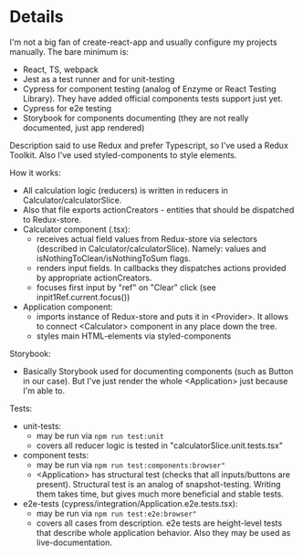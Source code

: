 # Details
I'm not a big fan of create-react-app and usually configure my projects manually. The bare minimum is:
* React, TS, webpack
* Jest as a test runner and for unit-testing
* Cypress for component testing (analog of Enzyme or React Testing Library). They have added official components tests support just yet. 
* Cypress for e2e testing
* Storybook for components documenting (they are not really documented, just app rendered)

Description said to use Redux and prefer Typescript, so I've used a Redux Toolkit. Also I've used styled-components to style elements.

How it works:
* All calculation logic (reducers) is written in reducers in Calculator/calculatorSlice. 
* Also that file exports actionCreators - entities that should be dispatched to Redux-store.
* Calculator component (.tsx):
  * receives actual field values from Redux-store via selectors (described in Calculator/calculatorSlice). Namely: values and isNothingToClean/isNothingToSum flags. 
  * renders input fields. In callbacks they dispatches actions provided by appropriate actionCreators.
  * focuses first input by "ref" on "Clear" click (see inpit1Ref.current.focus())
* Application component:
  * imports instance of Redux-store and puts it in \<Provider>. It allows to connect \<Calculator> component in any place down the tree.
  * styles main HTML-elements via styled-components

Storybook:
* Basically Storybook used for documenting components (such as Button in our case). But I've just render the whole \<Application> just because I'm able to.

Tests:
* unit-tests:
  * may be run via `npm run test:unit`
  * covers all reducer logic is tested in "calculatorSlice.unit.tests.tsx"
* component tests:
  * may be run via `npm run test:components:browser"`
  * \<Application> has structural test (checks that all inputs/buttons are present). Structural test is an analog of snapshot-testing. Writing them takes time, but gives much more beneficial and stable tests.
* e2e-tests (cypress/integration/Application.e2e.tests.tsx):
  * may be run via `npm run test:e2e:browser"`
  * covers all cases from description. e2e tests are height-level tests that describe whole application behavior. Also they may be used as live-documentation.
